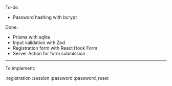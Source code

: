 To-do

- Password hashing with bcrypt

Done:

- Prisma with sqlite
- Input validation with Zod
- Registration form with React Hook Form
- Server Action for form submission

---

To implement:

:registration
:session
:password
:password_reset
